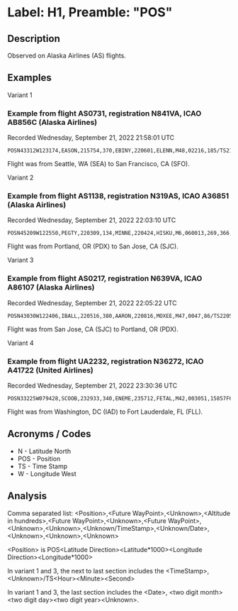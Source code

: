 # Label: H1, Preamble: "POS"

## Description

Observed on Alaska Airlines (AS) flights.

## Examples

Variant 1

### Example from flight AS0731, registration N841VA, ICAO AB856C (Alaska Airlines)
Recorded Wednesday, September 21, 2022 21:58:01 UTC

```
POSN43312W123174,EASON,215754,370,EBINY,220601,ELENN,M48,02216,185/TS215754,0921227A40
```

Flight was from Seattle, WA (SEA) to San Francisco, CA (SFO).

Variant 2

### Example from flight AS1138, registration N319AS, ICAO A36851 (Alaska Airlines)
Recorded Wednesday, September 21, 2022 22:03:10 UTC

```
POSN45209W122550,PEGTY,220309,134,MINNE,220424,HISKU,M6,060013,269,366,355K,292K,730A5B
```

Flight was from Portland, OR (PDX) to San Jose, CA (SJC).

Variant 3

### Example from flight AS0217, registration N639VA, ICAO A86107 (Alaska Airlines)
Recorded Wednesday, September 21, 2022 22:05:22 UTC

```
POSN43030W122406,IBALL,220516,380,AARON,220816,MOXEE,M47,0047,86/TS220516,092122BF64
```

Flight was from San Jose, CA (SJC) to Portland, OR (PDX).

Variant 4

### Example from flight UA2232, registration N36272, ICAO A41722 (United Airlines)
Recorded Wednesday, September 21, 2022 23:30:36 UTC

```
POSN33225W079428,SCOOB,232933,340,ENEME,235712,FETAL,M42,003051,15857F6
```

Flight was from Washington, DC (IAD) to Fort Lauderdale, FL (FLL).

## Acronyms / Codes

- N - Latitude North
- POS - Position
- TS - Time Stamp
- W - Longitude West

## Analysis

Comma separated list:
\<Position\>,\<Future WayPoint\>,\<Unknown\>,\<Altitude in hundreds\>,\<Future WayPoint\>,\<Unknown\>,\<Future WayPoint\>,\<Unknown\>,\<Unknown\>,\<Unknown/TimeStamp\>,\<Unknown/Date\>,\<Unknown\>,\<Unknown\>,\<Unknown\>

\<Position\> is POS\<Latitude Direction\>\<Latitude\*1000\>\<Longitude Direction\>\<Longitude\*1000\>

In variant 1 and 3, the next to last section includes the \<TimeStamp\>, \<Unknown\>/TS\<Hour\>\<Minute\>\<Second\>

In variant 1 and 3, the last section includes the \<Date\>, \<two digit month\>\<two digit day\>\<two digit year\>\<Unknown\>.
